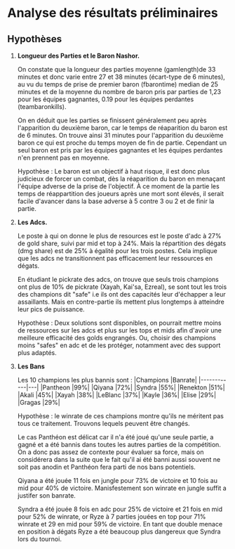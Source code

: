 # Analyse des résultats préliminaires
## Hypothèses
1. **Longueur des Parties et le Baron Nashor.**

    On constate que la longueur des parties moyenne (gamlength)de 33 minutes et donc varie entre 27 et 38 minutes (écart-type de 6 minutes), au vu du temps de prise de premier baron (fbarontime) median de 25 minutes et de la moyenne du nombre de baron pris par parties de 1,23 pour les équipes gagnantes, 0.19 pour les équipes perdantes (teambaronkills).
    
    On en déduit que les parties se finissent généralement peu après l'apparition du deuxième baron, car le temps de réaparition du baron est de 6 minutes. On trouve ainsi 31 minutes pour l'apparition du deuxième baron ce qui est proche du temps moyen de fin de partie. Cependant un seul baron est pris par les équipes gagnantes et les équipes perdantes n'en prennent pas en moyenne. 
    
    Hypothèse : Le baron est un objectif à haut risque, il est donc plus judicieux de forcer un combat, dès la réaparition du baron en menaçant l'équipe adverse de la prise de l'objectif. À ce moment de la partie les temps de réappartition des joueurs après une mort sont élevés, il serait facile d'avancer dans la base adverse à 5 contre 3 ou 2 et de finir la partie.

2. **Les Adcs.**

    Le poste à qui on donne le plus de resources est le poste d'adc à 27% de gold share, suivi par mid et top à 24%. Mais la répartition des dégats (dmg share) est de 25% à égalité pour les trois postes. Cela implique que les adcs ne transitionnent pas efficacement leur ressources en dégats.

    En étudiant le pickrate des adcs, on trouve que seuls trois champions ont plus de 10% de pickrate (Xayah, Kai'sa, Ezreal), se sont tout les trois des champions dit "safe" i.e ils ont des capacités leur d'échapper a leur assaillants. Mais en contre-partie ils mettent plus longtemps à atteindre leur pics de puissance.

    Hypothèse : Deux solutions sont disponibles, on pourrait mettre moins de ressources sur les adcs et plus sur les tops et mids afin d'avoir une meilleure efficacité des golds engrangés. Ou, choisir des champions moins "safes" en adc et de les protéger, notamment avec des support plus adaptés.

3.  **Les Bans**

    Les 10 champions les plus bannis sont : 
    |Champions   |Banrate|
    |------------|---|
    |Pantheon    |99%|
    |Qiyana      |72%|
    |Syndra      |55%|
    |Renekton    |51%|
    |Akali       |45%|
    |Xayah       |38%|
    |LeBlanc     |37%|
    |Kayle       |36%|
    |Elise       |29%|
    |Gragas      |29%|

    Hypothèse : le winrate de ces champions montre qu'ils ne méritent pas tous ce traitement. Trouvons lequels peuvent être changés.

    Le cas Panthéon est délicat car il n'a été joué qu'une seule partie, a gagné et a été bannis dans toutes les autres parties de la compétition. On a donc pas assez de contexte pour évaluer sa force, mais on considérera dans la suite que le fait qu'il ai été banni aussi souvent ne soit pas anodin et Panthéon fera parti de nos bans potentiels.

    Qiyana a été jouée 11 fois en jungle pour 73% de victoire et 10 fois au mid pour 40% de victoire. Manisfestement son winrate en jungle suffit a justifer son banrate.

    Syndra a été jouée 8 fois en adc pour 25% de victoire et 21 fois en mid pour 52% de winrate, or Ryze à 7 parties jouées en top pour 71% winrate et 29 en mid pour 59% de victoire. En tant que double menace en position à dégats Ryze a été beaucoup plus dangereux que Syndra lors du tournoi.
    
     